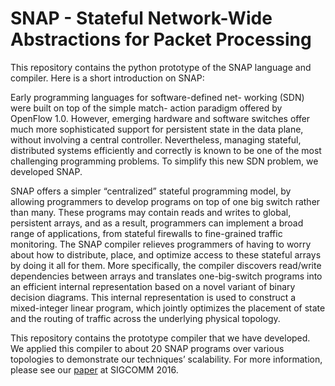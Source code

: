 # SNAP - Stateful Network-Wide Abstractions for Packet Processing

This repository contains the python prototype of the SNAP language and compiler. Here is a short introduction on SNAP:
 
Early programming languages for software-defined net- working (SDN) were built on top of the simple match- action paradigm offered by OpenFlow 1.0. However, emerging hardware and software switches offer much more sophisticated support for persistent state in the data plane, without involving a central controller. Nevertheless, managing stateful, distributed systems efficiently and correctly is known to be one of the most challenging programming problems. To simplify this new SDN problem, we developed SNAP.

SNAP offers a simpler “centralized” stateful programming model, by allowing programmers to develop programs on top of one big switch rather than many. These programs may contain reads and writes to global, persistent arrays, and as a result, programmers can implement a broad range of applications, from stateful firewalls to fine-grained traffic monitoring. The SNAP compiler relieves programmers of having to worry about how to distribute, place, and optimize access to these stateful arrays by doing it all for them. More specifically, the compiler discovers read/write dependencies between arrays and translates one-big-switch programs into an efficient internal representation based on a novel variant of binary decision diagrams. This internal representation is used to construct a mixed-integer linear program, which jointly optimizes the placement of state and the routing of traffic across the underlying physical topology. 

This repository contains the prototype compiler that we have developed. We applied this compiler to about 20 SNAP programs over various topologies to demonstrate our techniques’ scalability. For more information, please see our [paper](http://dl.acm.org/citation.cfm?id=2934892) at SIGCOMM 2016.
